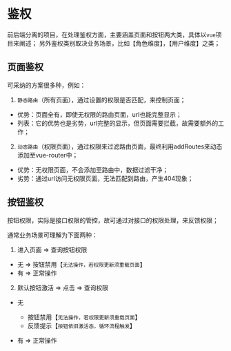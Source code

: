 # 鉴权
前后端分离的项目，在处理鉴权方面，主要涵盖页面和按钮两大类，具体以`vue`项目来阐述；
另外鉴权类别取决业务场景，比如【角色维度】，【用户维度】之类；

## 页面鉴权
可采纳的方案很多种，例如：
1. `静态路由`（所有页面），通过设置的权限是否匹配，来控制页面；
  * 优势：页面全有，即使无权限的路由页面，url也能完整显示；
  * 列表：它的优势也是劣势，url完整的显示，但页面需要拦截，故需要额外的工作；

2. `动态路由`（权限页面），通过权限来过滤路由页面，最终利用addRoutes来动态添加至vue-router中；
  * 优势：无权限页面，不会添加至路由中，数据过滤干净；
  * 劣势：通过url访问无权限页面，无法匹配到路由，产生404现象；

## 按钮鉴权

按钮权限，实际是接口权限的管控，故可通过对接口的权限处理，来反馈权限；

通常业务场景可理解为下面两种：

1. 进入页面 => 查询按钮权限
  * 无 => 按钮禁用【`无法操作，若权限更新须重载页面`】
  * 有 => 正常操作

2. 默认按钮激活 => 点击 => 查询权限
  * 无
    * 按钮禁用【`无法操作，若权限更新须重载页面`】
    * 反馈提示【`按钮依旧激活态，循环流程触发`】

  * 有 => 正常操作